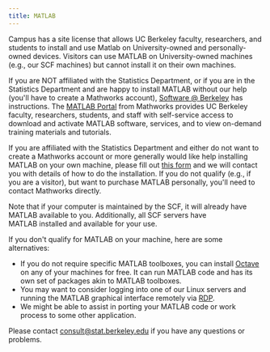 ```yaml
---
title: MATLAB
---
```

Campus has a site license that allows UC Berkeley faculty, researchers,
and students to install and use Matlab on University-owned and
personally-owned devices. Visitors can use MATLAB on University-owned
machines (e.g., our SCF machines) but cannot install it on their own
machines.

If you are NOT affiliated with the Statistics Department, or if you are
in the Statistics Department and are happy to install MATLAB without our
help (you'll have to create a Mathworks account), [Software @
Berkeley](http://software.berkeley.edu/matlab) has instructions.
The [MATLAB
Portal](https://www.mathworks.com/academia/tah-portal/berkeley-731130.html) from
Mathworks provides UC Berkeley faculty, researchers, students, and staff
with self-service access to download and activate MATLAB software,
services, and to view on-demand training materials and tutorials.

If you are affiliated with the Statistics Department and either do not
want to create a Mathworks account or more generally would like help
installing MATLAB on your own machine, please fill out [this
form](https://docs.google.com/a/berkeley.edu/forms/d/18d2v6o1fTvuZql9dHclskCiFJ_DJfPub6TAeXXVo0Z4/viewform)
and we will contact you with details of how to do the installation. If
you do not qualify (e.g., if you are a visitor), but want to purchase
MATLAB personally, you'll need to contact Mathworks directly.

Note that if your computer is maintained by the SCF, it will already
have MATLAB available to you. Additionally, all SCF servers have
MATLAB installed and available for your use.

If you don't qualify for MATLAB on your machine, here are some
alternatives:

- If you do not require specific MATLAB toolboxes, you can install
  [Octave](http://www.gnu.org/software/octave/) on any of your machines
  for free. It can run MATLAB code and has its own set of packages akin
  to MATLAB toolboxes.
- You may want to consider logging into one of our Linux servers and
  running the MATLAB graphical interface remotely via [RDP](../access/remote-desktop.md).
- We might be able to assist in porting your MATLAB code or work process
  to some other application.

Please contact consult@stat.berkeley.edu if you have any questions or
problems.
